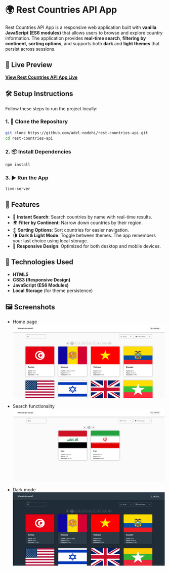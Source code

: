 # 🌍 Rest Countries API App

Rest Countries API App is a responsive web application built with **vanilla JavaScript (ES6 modules)** that allows users to browse and explore country information. The application provides **real-time search**, **filtering by continent**, **sorting options**, and supports both **dark** and **light themes** that persist across sessions.

## 🔗 Live Preview

[**View Rest Countries API App Live**](https://fanciful-toffee-bcce4b.netlify.app/)

## 🛠️ Setup Instructions

Follow these steps to run the project locally:

### 1. 📁 Clone the Repository

```bash
git clone https://github.com/adel-nodehi/rest-countries-api.git
cd rest-countries-api
```

### 2. 📦 Install Dependencies

```bash
npm install
```

### 3. ▶️ Run the App

```bash
live-server
```

## 🚀 Features

- 🔎 **Instant Search**: Search countries by name with real-time results.
- 🌍 **Filter by Continent**: Narrow down countries by their region.
- ↕️ **Sorting Options**: Sort countries for easier navigation.
- 🌗 **Dark & Light Mode**: Toggle between themes. The app remembers your last choice using local storage.
- 📱 **Responsive Design**: Optimized for both desktop and mobile devices.

## 🧰 Technologies Used

- **HTML5**
- **CSS3 (Responsive Design)**
- **JavaScript (ES6 Modules)**
- **Local Storage** (for theme persistence)

## 🖼️ Screenshots

- Home page  
  ![Homepage - Country List](images/preview/home.png)

- Search functionality  
  ![Search - Filter Countries](images/preview/search.png)

- Dark mode  
  ![Dark Mode Enabled](images/preview/dark-mode.png)
